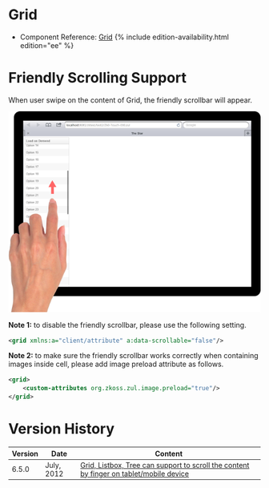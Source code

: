 

# Grid

- Component Reference:
  [Grid]({{site.baseurl}}/zk_component_ref/grid)
{% include edition-availability.html edition="ee" %}

# Friendly Scrolling Support

When user swipe on the content of Grid, the friendly scrollbar will
appear.

![](/zk_component_ref/images/Grid_Tablet_Example.png)

**Note 1:** to disable the friendly scrollbar, please use the following
setting.

```xml
<grid xmlns:a="client/attribute" a:data-scrollable="false"/>
```

**Note 2:** to make sure the friendly scrollbar works correctly when
containing images inside cell, please add image preload attribute as
follows.

```xml
<grid>
    <custom-attributes org.zkoss.zul.image.preload="true"/>
</grid>
```

# Version History

| Version | Date       | Content                                                                                                                            |
|---------|------------|------------------------------------------------------------------------------------------------------------------------------------|
| 6.5.0   | July, 2012 | [Grid, Listbox, Tree can support to scroll the content by finger on tablet/mobile device](http://tracker.zkoss.org/browse/ZK-1239) |


